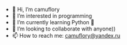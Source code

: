 - 👋 Hi, I’m camuflory
- 👀 I’m interested in programming
- 🌱 I’m currently learning Python 🐍
- 💞️ I’m looking to collaborate with anyone)) 
- 📫 How to reach me: camuflory@yandex.ru

<!---
camuflory/camuflory is a ✨ special ✨ repository because its `README.md` (this file) appears on your GitHub profile.
You can click the Preview link to take a look at your changes.
--->

